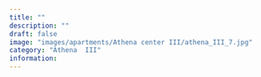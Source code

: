 ```yaml
---
title: ""
description: ""
draft: false
image: "images/apartments/Athena center III/athena_III_7.jpg"
category: "Athena  III"
information:
---
```

